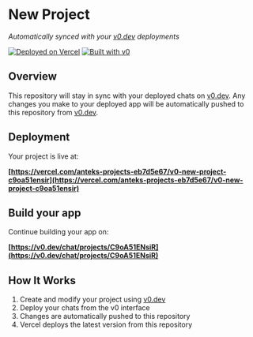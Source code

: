 # New Project

*Automatically synced with your [v0.dev](https://v0.dev) deployments*

[![Deployed on Vercel](https://img.shields.io/badge/Deployed%20on-Vercel-black?style=for-the-badge&logo=vercel)](https://vercel.com/anteks-projects-eb7d5e67/v0-new-project-c9oa51ensir)
[![Built with v0](https://img.shields.io/badge/Built%20with-v0.dev-black?style=for-the-badge)](https://v0.dev/chat/projects/C9oA51ENsiR)

## Overview

This repository will stay in sync with your deployed chats on [v0.dev](https://v0.dev).
Any changes you make to your deployed app will be automatically pushed to this repository from [v0.dev](https://v0.dev).

## Deployment

Your project is live at:

**[https://vercel.com/anteks-projects-eb7d5e67/v0-new-project-c9oa51ensir](https://vercel.com/anteks-projects-eb7d5e67/v0-new-project-c9oa51ensir)**

## Build your app

Continue building your app on:

**[https://v0.dev/chat/projects/C9oA51ENsiR](https://v0.dev/chat/projects/C9oA51ENsiR)**

## How It Works

1. Create and modify your project using [v0.dev](https://v0.dev)
2. Deploy your chats from the v0 interface
3. Changes are automatically pushed to this repository
4. Vercel deploys the latest version from this repository
